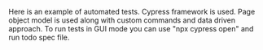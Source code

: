 Here is an example of automated tests. Cypress framework is used. Page object model is used along with custom commands and data driven approach. To run tests in GUI mode you can use "npx cypress open" and run todo spec file.
